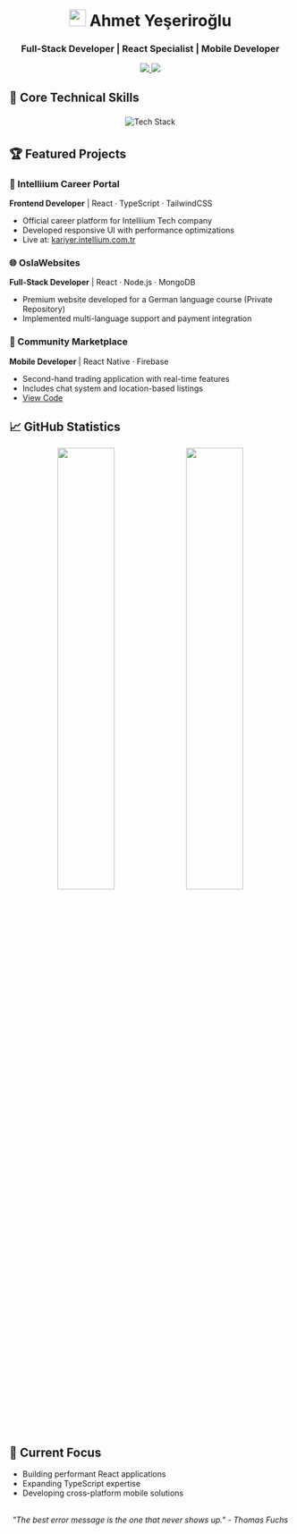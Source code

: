 <div align="center">
  <h1>
    <img src="https://media.giphy.com/media/hvRJCLFzcasrR4ia7z/giphy.gif" width="30">
    Ahmet Yeşeriroğlu
  </h1>
  
  <h3>Full-Stack Developer | React Specialist | Mobile Developer</h3>

  <p align="center">
    <a href="https://www.linkedin.com/in/ahmetyeserir/" target="_blank">
      <img src="https://img.shields.io/badge/-CONNECT%20ON%20LINKEDIN-0077B5?style=for-the-badge&logo=Linkedin&logoColor=white"/>
    </a>
    <a href="mailto:ahmetyeserirogluu@gmail.com">
      <img src="https://img.shields.io/badge/-ahmetyeserirogluu@gmail.com-D14836?style=for-the-badge&logo=Gmail&logoColor=white"/>
    </a>
  </p>
</div>

## 🔧 Core Technical Skills

<p align="center">
  <img src="https://skillicons.dev/icons?i=react,js,ts,html,css,tailwind,nodejs,firebase,git,reactnative" alt="Tech Stack" style="margin: 5px"/>
</p>

## 🏆 Featured Projects

### 🏢 Intelliium Career Portal
**Frontend Developer** | React · TypeScript · TailwindCSS  
- Official career platform for Intelliium Tech company
- Developed responsive UI with performance optimizations
- Live at: [kariyer.intellium.com.tr](https://kariyer.intellium.com.tr)

### 🌐 OslaWebsites
**Full-Stack Developer** | React · Node.js · MongoDB  
- Premium website developed for a German language course (Private Repository)
- Implemented multi-language support and payment integration

### 📱 Community Marketplace
**Mobile Developer** | React Native · Firebase  
- Second-hand trading application with real-time features
- Includes chat system and location-based listings
- [View Code](https://github.com/AhmetYeserir/community-marketplace)

## 📈 GitHub Statistics

<div align="center">
  <img width="45%" src="https://github-readme-stats.vercel.app/api?username=AhmetYeserir&show_icons=true&theme=radical&hide_border=true"/>
  <img width="45%" src="https://github-readme-streak-stats.herokuapp.com/?user=AhmetYeserir&theme=radical&hide_border=true"/>
</div>

## 🚀 Current Focus
- Building performant React applications
- Expanding TypeScript expertise
- Developing cross-platform mobile solutions

<div align="center">
  <br/>
  <i>"The best error message is the one that never shows up." - Thomas Fuchs</i>
</div>
